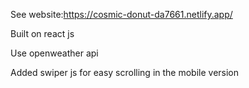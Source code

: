 See website:https://cosmic-donut-da7661.netlify.app/

Built on react js

Use openweather api

Added swiper js for easy scrolling in the mobile version
